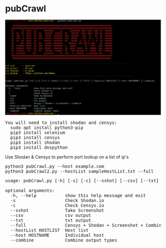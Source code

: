 # pubCrawl
![alt text](https://github.com/CBHue/pubCrawl/blob/master/pubCrawl.png)

<pre>You will need to install shodan and censys:
  sudo apt install python3-pip
  pip3 install selenium
  pip3 install censys
  pip3 install shodan
  pip3 install dnspython
</pre>

Use Shodan &amp; Censys to perform port lookup on a list of ip's

<pre>
python3 pubCrawl.py --host example.com
python3 pubCrawl2.py --hostList sampleHostList.txt --full
</pre>

<pre>usage: pubCrawl.py [-h] [-s] [-c] [--sshot] [--csv] [--txt] [--full] [--hostList HOSTLIST] [--host HOSTNAME] [--combine]

optional arguments:
  -h, --help           show this help message and exit
  -s                   Check Shodan.io
  -c                   Check Censys.io
  --sshot              Take Screenshot
  --csv                csv output
  --txt                txt output
  --full               Censys + Shodan + Screenshot + Combine
  --hostList HOSTLIST  Host list
  --host HOSTNAME      Individual host
  --combine            Combine output types
</pre>
